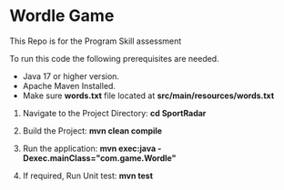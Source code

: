 # Wordle Game
This Repo is for the Program Skill assessment 

To run this code the following prerequisites are needed.
- Java 17 or higher version.
- Apache Maven Installed.
- Make sure **words.txt** file located at **src/main/resources/words.txt**


1) Navigate to the Project Directory:
**cd SportRadar**

2) Build the Project:
**mvn clean compile**

3) Run the application:
**mvn exec:java -Dexec.mainClass="com.game.Wordle"**

4) If required, Run Unit test:
   **mvn test**
